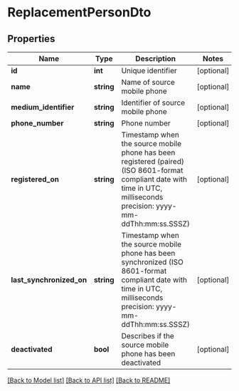 # ReplacementPersonDto

## Properties
Name | Type | Description | Notes
------------ | ------------- | ------------- | -------------
**id** | **int** | Unique identifier | [optional] 
**name** | **string** | Name of source mobile phone | [optional] 
**medium_identifier** | **string** | Identifier of source mobile phone | [optional] 
**phone_number** | **string** | Phone number | [optional] 
**registered_on** | **string** | Timestamp when the source mobile phone has been registered (paired) (ISO 8601-format compliant date with time in UTC, milliseconds precision: yyyy-mm-ddThh:mm:ss.SSSZ) | [optional] 
**last_synchronized_on** | **string** | Timestamp when the source mobile phone has been synchronized (ISO 8601-format compliant date with time in UTC, milliseconds precision: yyyy-mm-ddThh:mm:ss.SSSZ) | [optional] 
**deactivated** | **bool** | Describes if the source mobile phone has been deactivated | [optional] 

[[Back to Model list]](../README.md#documentation-for-models) [[Back to API list]](../README.md#documentation-for-api-endpoints) [[Back to README]](../README.md)


